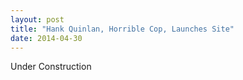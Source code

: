 ```yaml
---
layout: post
title: "Hank Quinlan, Horrible Cop, Launches Site"
date: 2014-04-30
---
```


Under Construction
